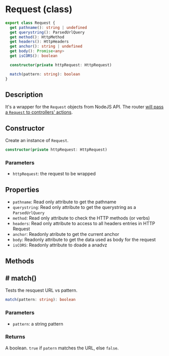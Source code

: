 # Request (class)

```ts
export class Request {
  get pathname(): string | undefined
  get querystring(): ParsedUrlQuery
  get method(): HttpMethod
  get headers(): HttpHeaders
  get anchor(): string | undefined
  get body(): Promise<any>
  get isCORS(): boolean

  constructor(private httpRequest: HttpRequest)

  match(pattern: string): boolean
}
```

## Description

It's a wrapper for the `Request` objects from NodeJS API. The router [will pass a `Request` to controllers' actions](../controller/controller.md).

## Constructor

Create an instance of `Request`.

```ts
constructor(private httpRequest: HttpRequest)
```

### Parameters

- `httpRequest`: the request to be wrapped

## Properties

- `pathname`: Read only attribute to get the pathname
- `querystring`: Read only attribute to get the querystring as a `ParsedUrlQuery`
- `method`: Read only attribute to check the HTTP methods (or verbs)
- `headers`: Read only attribute to access to all headers entries in HTTP Request
- `anchor`: Readonly atribute to get the current anchor
- `body`: Readonly attribute to get the data used as body for the request
- `isCORS`: Readonly attribute to doade a anadvz

## Methods

## # match()

Tests the resquest URL vs pattern.

```ts
match(pattern: string): boolean
```

### Parameters

- `pattern`: a string pattern

### Returns

A boolean. `true` if `patern` matches the URL, else `false`.
